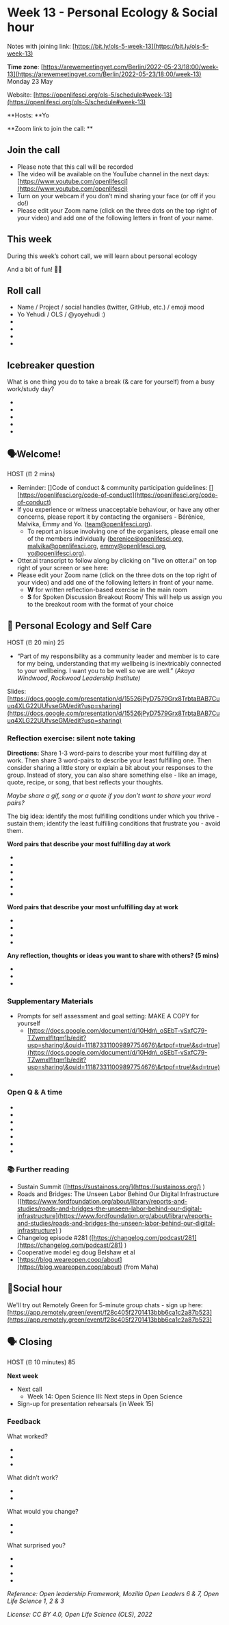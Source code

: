 
# Week 13 -  Personal Ecology \& Social hour

Notes with joining link: [https://bit.ly/ols-5-week-13](https://bit.ly/ols-5-week-13) 

**Time zone**: [https://arewemeetingyet.com/Berlin/2022-05-23/18:00/week-13](https://arewemeetingyet.com/Berlin/2022-05-23/18:00/week-13) Monday 23 May

Website: [https://openlifesci.org/ols-5/schedule#week-13](https://openlifesci.org/ols-5/schedule#week-13)

**Hosts: **Yo

**Zoom link to join the call: ** 

    

    

## Join the call

   * Please note that this call will be recorded
   * The video will be available on the YouTube channel in the next days: [https://www.youtube.com/openlifesci](https://www.youtube.com/openlifesci)
   * Turn on your webcam if you don’t mind sharing your face (or off if you do!)
   * Please edit your Zoom name (click on the three dots on the top right of your video) and add one of the following letters in front of your name.
 





## This week

During this week’s cohort call, we will learn about personal ecology

And a bit of fun! 👯‍♂️



## Roll call

   * Name / Project / social handles (twitter, GitHub, etc.) / emoji mood
   * Yo Yehudi / OLS / @yoyehudi :)  
   *  
   *  
   *  
   * 



## Icebreaker question

What is one thing you do to take a break (\& care for yourself) from a busy work/study day?

   *  
   *  
   *  
   *  
   * 

 



## 🗣️Welcome!

HOST (⏰ 2 mins)



   * Reminder: []Code of conduct \& community participation guidelines: [][https://openlifesci.org/code-of-conduct](https://openlifesci.org/code-of-conduct)
   * If you experience or witness unacceptable behaviour, or have any other concerns, please report it by contacting the organisers - Bérénice, Malvika, Emmy and Yo. (team@openlifesci.org).
       * To report an issue involving one of the organisers, please email one of the members individually (berenice@openlifesci.org, malvika@openlifesci.org, emmy@openlifesci.org, yo@openlifesci.org).
   * Otter.ai transcript to follow along by clicking on "live on otter.ai" on top right of your screen or see here: 
   * Please edit your Zoom name (click on the three dots on the top right of your video) and add one of the following letters in front of your name.
       * **W** for written reflection-based exercise in the main room
       * **S** for Spoken Discussion Breakout Room/ This will help us assign you to the breakout room with the format of your choice 


## 👥 Personal Ecology and Self Care

HOST (⏰ 20 min) 25



   * “Part of my responsibility as a community leader and member is to care for my being, understanding that my wellbeing is inextricably connected to your wellbeing. I want you to be well so we are well.” (*Akaya Windwood*, *Rockwood Leadership Institute)*


Slides: [https://docs.google.com/presentation/d/15526jPyD7579Grx8TrbtaBAB7Cuuq4XLG22UUfvseGM/edit?usp=sharing](https://docs.google.com/presentation/d/15526jPyD7579Grx8TrbtaBAB7Cuuq4XLG22UUfvseGM/edit?usp=sharing)

    

### Reflection exercise: silent note taking

**Directions:** Share 1-3 word-pairs to describe your most fulfilling day at work. Then share 3 word-pairs to describe your least fulfilling one. Then consider sharing a little story or explain a bit about your responses to the group. Instead of story, you can also share something else - like an image, quote, recipe, or song, that best reflects your thoughts.

*Maybe share a gif, song or a quote if you don’t want to share your word pairs?*

The big idea: identify the most fulfilling conditions under which you thrive - sustain them; identify the least fulfilling conditions that frustrate you - avoid them.



**Word pairs that describe your most fulfilling day at work**

   *  
   *  
   *  
   *  
   *  
   * 



**Word pairs that describe your most unfulfilling day at work**

   * 

   *  
   *  
   * 



**Any reflection, thoughts or ideas you want to share with others? (5 mins)**

   *  
   *  
   *   




### **Supplementary Materials**

   * Prompts for self assessment and goal setting: MAKE A COPY for yourself
       * [https://docs.google.com/document/d/10Hdn\_oSEbT-vSxfC79-TZwmxlfltqm1b/edit?usp=sharing\&ouid=111873311009897754676\&rtpof=true\&sd=true](https://docs.google.com/document/d/10Hdn\_oSEbT-vSxfC79-TZwmxlfltqm1b/edit?usp=sharing\&ouid=111873311009897754676\&rtpof=true\&sd=true)
   * 



### Open Q \& A time

   *   
   *  
   *  
   *  
   *  
   *  
   *  




### 📚 Further reading

   * Sustain Summit ([https://sustainoss.org/](https://sustainoss.org/) )
   * Roads and Bridges: The Unseen Labor Behind Our Digital Infrastructure ([https://www.fordfoundation.org/about/library/reports-and-studies/roads-and-bridges-the-unseen-labor-behind-our-digital-infrastructure](https://www.fordfoundation.org/about/library/reports-and-studies/roads-and-bridges-the-unseen-labor-behind-our-digital-infrastructure) )
   * Changelog episode #281 ([https://changelog.com/podcast/281](https://changelog.com/podcast/281) )
   * Cooperative model eg doug Belshaw et al
   * [https://blog.weareopen.coop/about](https://blog.weareopen.coop/about) (from Maha)


## 🌳Social hour

We'll try out Remotely Green for 5-minute group chats - sign up here: [https://app.remotely.green/event/f28c405f2701413bbb6ca1c2a87b523](https://app.remotely.green/event/f28c405f2701413bbb6ca1c2a87b523)



## 🗣️ Closing 

HOST (⏰ 10 minutes) 85



**Next week**

   * Next call
       * Week 14: Open Science III: Next steps in Open Science
   *  Sign-up for presentation rehearsals (in Week 15) 




### Feedback

What worked?

   *  
   *  
   *  
What didn’t work?

   *  
   *  
What would you change?

   *  
   *  
What surprised you?

   *  
   *  
   * 

   * 



*Reference: Open leadership Framework, Mozilla Open Leaders 6 \& 7, Open Life Science 1, 2 \& 3*

*License: CC BY 4.0, Open Life Science (OLS), 2022*





